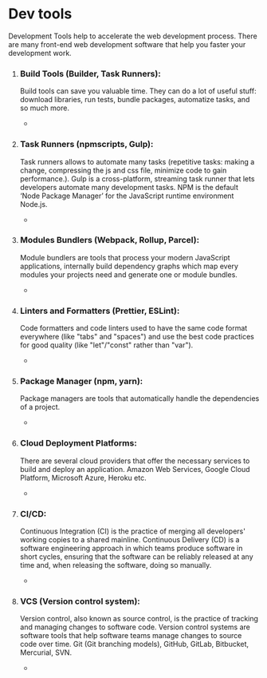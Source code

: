 # Dev tools

Development Tools help to accelerate the web development process. There are many front-end web development software that help you faster your development work.

1. ### Build Tools (Builder, Task Runners):

   <p>‍Build tools can save you valuable time. They can do a lot of useful stuff: download libraries, run tests, bundle packages, automatize tasks, and so much more.</p>

   - []()

2. ### Task Runners (npmscripts, Gulp):

   <p>‍Task runners allows to automate many tasks (repetitive tasks: making a change, compressing the js and css file, minimize code to gain performance.). Gulp is a cross-platform, streaming task runner that lets developers automate many development tasks. NPM is the default ‘Node Package Manager’ for the JavaScript runtime environment Node.js.</p>

   - []()

3. ### Modules Bundlers (Webpack, Rollup, Parcel):

   <p>Module bundlers are tools that process your modern JavaScript applications, internally build dependency graphs which map every modules your projects need and generate one or module bundles.</p>

   - []()

4. ### Linters and Formatters (Prettier, ESLint):

   <p>‍Code formatters and code linters used to have the same code format everywhere (like "tabs" and "spaces") and use the best code practices for good quality (like "let"/"const" rather than "var").</p>

   - []()

5. ### Package Manager (npm, yarn):

   <p>‍Package managers are tools that automatically handle the dependencies of a project.</p>

   - []()

6. ### Cloud Deployment Platforms:

   <p>‍‍There are several cloud providers that offer the necessary services to build and deploy an application. Amazon Web Services, Google Cloud Platform, Microsoft Azure, Heroku etc.</p>

   - []()

7. ### CI/CD:

   <p>‍‍‍Continuous Integration (CI) is the practice of merging all developers' working copies to a shared mainline. Continuous Delivery (CD) is a software engineering approach in which teams produce software in short cycles, ensuring that the software can be reliably released at any time and, when releasing the software, doing so manually.</p>

   - []()

8. ### VCS (Version control system):

   <p>‍‍‍‍Version control, also known as source control, is the practice of tracking and managing changes to software code. Version control systems are software tools that help software teams manage changes to source code over time. Git (Git branching models), GitHub, GitLab, Bitbucket, Mercurial, SVN.</p>

   - []()

